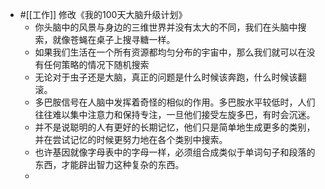 - #[[工作]] 修改《我的100天大脑升级计划》
    - 你头脑中的风景与身边的三维世界并没有太大的不同，我们在头脑中搜索，就像苍蝇在桌子上搜寻糖一样。
    - 如果我们生活在一个所有资源都均匀分布的宇宙中，那么我们就可以在没有任何策略的情况下随机搜索
    - 无论对于虫子还是大脑，真正的问题是什么时候该奔跑，什么时候该翻滚。
    - 多巴胺信号在人脑中发挥着奇怪的相似的作用。多巴胺水平较低时，人们往往难以集中注意力和保持专注，一旦他们接受左旋多巴，有时会沉迷。
    - 并不是说聪明的人有更好的长期记忆，他们只是简单地生成更多的类别，并在尝试记忆的时候更努力地在各个类别中搜索。
    - 也许基因就像字母表中的字母一样，必须组合成类似于单词句子和段落的东西，才能辟出智力这种复杂的东西。
    - 

